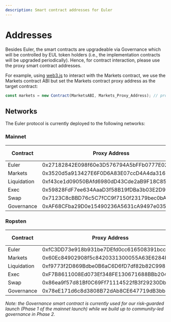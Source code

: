 ```yaml
---
description: Smart contract addresses for Euler
---
```


# Addresses

Besides Euler, the smart contracts are upgradeable via Governance which will be controlled by EUL token holders (i.e., the implementation contracts will be upgraded periodically). Hence, for contract interaction, please use the proxy smart contract addresses.

For example, using [web3.js](https://web3js.readthedocs.io/en/v1.2.11/web3-eth-contract.html) to interact with the Markets contract, we use the Markets contract ABI but set the Markets contract proxy address as the target contract:

```javascript
const markets = new Contract(MarketsABI, Markets_Proxy_Address); // proxy address
```

## Networks
The Euler protocol is currently deployed to the following networks:


### Mainnet

| Contract | Proxy Address | Etherscan (Proxy) | Etherscan (Implementation) | Source Code |
|-------|------|------|------|------|
| Euler | 0x27182842E098f60e3D576794A5bFFb0777E025d3 | | [Etherscan](https://etherscan.io/address/0x27182842E098f60e3D576794A5bFFb0777E025d3) | [GitHub](https://github.com/euler-xyz/euler-contracts/blob/master/contracts/Euler.sol) |
| Markets | 0x3520d5a913427E6F0D6A83E07ccD4A4da316e4d3 | [Etherscan](https://etherscan.io/address/0x3520d5a913427E6F0D6A83E07ccD4A4da316e4d3) | [Etherscan](https://etherscan.io/address/0xE5d0A7A3ad358792Ba037cB6eE375FfDe7Ba2Cd1) | [GitHub](https://github.com/euler-xyz/euler-contracts/blob/master/contracts/modules/Markets.sol) |
| Liquidation | 0xf43ce1d09050BAfd6980dD43Cde2aB9F18C85b34 | [Etherscan](https://etherscan.io/address/0xf43ce1d09050BAfd6980dD43Cde2aB9F18C85b34) | [Etherscan](https://etherscan.io/address/0xAed37a234cc880a9e3D9Fd9022013eE0A419493e) | [GitHub](https://github.com/euler-xyz/euler-contracts/blob/master/contracts/modules/Liquidation.sol) |
| Exec | 0x59828FdF7ee634AaaD3f58B19fDBa3b03E2D9d80 | [Etherscan](https://etherscan.io/address/0x59828FdF7ee634AaaD3f58B19fDBa3b03E2D9d80) | [Etherscan](https://etherscan.io/address/0x14cBaC4eC5673DEFD3968693ebA994F07F8436D2) | [GitHub](https://github.com/euler-xyz/euler-contracts/blob/master/contracts/modules/Exec.sol) |
| Swap | 0x7123C8cBBD76c5C7fCC9f7150f23179bec0bA341 | [Etherscan](https://etherscan.io/address/0x7123C8cBBD76c5C7fCC9f7150f23179bec0bA341) | [Etherscan](https://etherscan.io/address/0xf40e8314143B4CF1764CCCd22588a8794a00d8Ca) | [GitHub](https://github.com/euler-xyz/euler-contracts/blob/master/contracts/modules/Swap.sol) |
| Governance | 0xAF68CFba29D0e15490236A5631cA9497e035CD39 | [Etherscan](https://etherscan.io/address/0xAF68CFba29D0e15490236A5631cA9497e035CD39) | [Etherscan](https://etherscan.io/address/0x554ee3d9ed7E9ec21E186c7dd636430669812f73) | [GitHub](https://github.com/euler-xyz/euler-contracts/blob/master/contracts/modules/Governance.sol) |


### Ropsten

| Contract | Proxy Address | Etherscan (Proxy) | Etherscan (Implementation) | Source Code |
|-------|------|------|------|------|
| Euler | 0xfC3DD73e918b931be7DEfd0cc616508391bcc001 | | [Etherscan](https://ropsten.etherscan.io/address/0xfC3DD73e918b931be7DEfd0cc616508391bcc001) | [GitHub](https://github.com/euler-xyz/euler-contracts/blob/master/contracts/Euler.sol) |
| Markets | 0x60Ec84902908f5c8420331300055A63E6284F522 | [Etherscan](https://ropsten.etherscan.io/address/0x60Ec84902908f5c8420331300055A63E6284F522) | [Etherscan](https://ropsten.etherscan.io/address/0x0131DD364E9cAeCf3426DcaD4bf2681b3816444B) | [GitHub](https://github.com/euler-xyz/euler-contracts/blob/master/contracts/modules/Markets.sol) |
| Liquidation | 0xf9773f2D869Bdbe0B6aC6D6fD7df82b82C998DC7 | [Etherscan](https://ropsten.etherscan.io/address/0xf9773f2D869Bdbe0B6aC6D6fD7df82b82C998DC7) | [Etherscan](https://ropsten.etherscan.io/address/0xe6b5Cc3Da62fF1422143843d4ff3Ad1c94328c50) | [GitHub](https://github.com/euler-xyz/euler-contracts/blob/master/contracts/modules/Liquidation.sol) |
| Exec | 0xF7B8611008Ed073Ef348FE130671688BBb20409d | [Etherscan](https://ropsten.etherscan.io/address/0xF7B8611008Ed073Ef348FE130671688BBb20409d) | [Etherscan](https://ropsten.etherscan.io/address/0x8bE3F14630D395F6Bfa8886261F6E13DaD775f64) | [GitHub](https://github.com/euler-xyz/euler-contracts/blob/master/contracts/modules/Exec.sol) |
| Swap | 0x86ea9f57d81Bf0C69Ff71114522fB3f29230DbA6 | [Etherscan](https://ropsten.etherscan.io/address/0x86ea9f57d81Bf0C69Ff71114522fB3f29230DbA6) | [Etherscan](https://ropsten.etherscan.io/address/0xf8a4bbbE6Cf87F2a142E20500B0D208Da7dF3204) | [GitHub](https://github.com/euler-xyz/euler-contracts/blob/master/contracts/modules/Swap.sol) |
| Governance | 0x78eE171d6c8d3808B72dAb8CE647719dB3bb4cC9 | [Etherscan](https://etherscan.io/address/0x78eE171d6c8d3808B72dAb8CE647719dB3bb4cC9) | [Etherscan](https://ropsten.etherscan.io/address/0x45B49e1cF05899D369cC3043eD0143Edf24b061a) | [GitHub](https://github.com/euler-xyz/euler-contracts/blob/master/contracts/modules/Governance.sol) |



_Note: the Governance smart contract is currently used for our risk-guarded launch (Phase 1 of the mainnet launch) while we build up to community-led governance in Phase 2._
